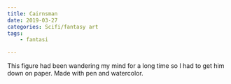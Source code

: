 ```yaml
---
title: Cairnsman
date: 2019-03-27
categories: Scifi/fantasy art
tags:
    - fantasi

---
```

This figure had been wandering my mind for a long time so I had to get him down on paper. Made with pen and watercolor.